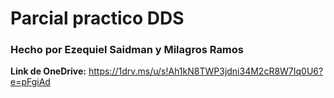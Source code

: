 # Parcial practico DDS

### Hecho por Ezequiel Saidman y Milagros Ramos 

**Link de OneDrive:** https://1drv.ms/u/s!Ah1kN8TWP3jdni34M2cR8W7Iq0U6?e=pFgiAd  
